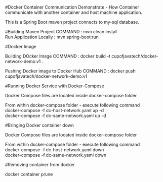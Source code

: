 #Docker Container Communication 
Demonstrate - How Container communicate with another container and host machine application. 

This is a Spring Boot maven project connects to my-sql database. 

#Building Maven Project
COMMAND : mvn clean install  
Run Application Locally : mvn spring-boot:run  

#Docker Image

Building DOcker Image 
COMMAND : docker build -t cupofjavatech/docker-network-demo:v1 .  

Pushing Docker image to Docker Hub
COMMAND : docker push cupofjavatech/docker-network-demo:v1  

#Running Docker Service with Docker-Compose

Docker Compose files are located inside docker-compose folder   

From within docker-compose folder - execute following command  
docker-compose -f dc-host-network.yaml up -d   
docker-compose -f dc-same-network.yaml up -d   

#Bringing Docker container down

Docker Compose files are located inside docker-compose folder   

From within docker-compose folder - execute following command  
docker-compose -f dc-host-network.yaml down   
docker-compose -f dc-same-network.yaml down   

#Removing container from docker

docker container prune
